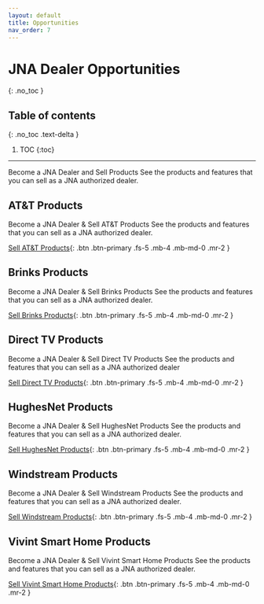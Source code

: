 ```yaml
---
layout: default
title: Opportunities
nav_order: 7
---
```


# JNA Dealer Opportunities
{: .no_toc }

## Table of contents
{: .no_toc .text-delta }

1. TOC
{:toc}

---

Become a JNA Dealer and Sell Products
See the products and features that you can sell as a JNA authorized dealer.

 

## AT&T Products

Become a JNA Dealer & Sell AT&T Products
See the products and features that you can sell as a JNA authorized dealer.

[Sell AT&T Products](https://www.jnadealerprogram.com/dealer-opportunities.php){: .btn .btn-primary .fs-5 .mb-4 .mb-md-0 .mr-2 } 


## Brinks Products

Become a JNA Dealer & Sell Brinks Products
See the products and features that you can sell as a JNA authorized dealer.

[Sell Brinks Products](https://www.jnadealerprogram.com/dealer-opportunities-brinks.php){: .btn .btn-primary .fs-5 .mb-4 .mb-md-0 .mr-2 } 


## Direct TV Products

Become a JNA Dealer & Sell Direct TV Products
See the products and features that you can sell as a JNA authorized dealer

[Sell Direct TV Products](https://www.jnadealerprogram.com/direct-tv.php){: .btn .btn-primary .fs-5 .mb-4 .mb-md-0 .mr-2 } 


## HughesNet Products

Become a JNA Dealer & Sell HughesNet Products
See the products and features that you can sell as a JNA authorized dealer.

[Sell HughesNet Products](https://www.jnadealerprogram.com/hughesnet.php){: .btn .btn-primary .fs-5 .mb-4 .mb-md-0 .mr-2 } 


## Windstream Products

Become a JNA Dealer & Sell Windstream Products
See the products and features that you can sell as a JNA authorized dealer.

[Sell Windstream Products](https://www.jnadealerprogram.com/dealer-opportunities-windstream.php){: .btn .btn-primary .fs-5 .mb-4 .mb-md-0 .mr-2 } 


## Vivint Smart Home Products

Become a JNA Dealer & Sell Vivint Smart Home Products
See the products and features that you can sell as a JNA authorized dealer.

[Sell Vivint Smart Home Products](https://www.jnadealerprogram.com/vivint.php){: .btn .btn-primary .fs-5 .mb-4 .mb-md-0 .mr-2 } 

